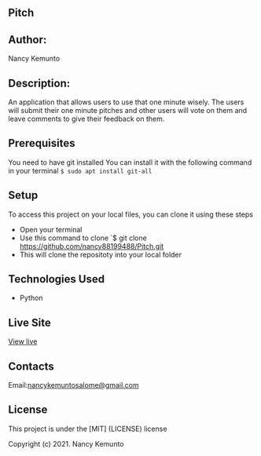 ##   Pitch

##  Author:

Nancy Kemunto

##  Description:

An application that allows users to use that one minute wisely. The users will submit their one minute pitches and other users will vote on them and leave comments to give their feedback on them.

## Prerequisites

You need to have git installed You can install it with the following command in your terminal `$ sudo apt install git-all`

##  Setup

To access this project on your local files, you can clone it using these steps
* Open your terminal
* Use this command to clone  `$ git clone  https://github.com/nancy88199488/Pitch.git
* This will clone the repositoty into your local folder

##  Technologies Used

* Python

## Live Site

[View live]()

##  Contacts

Email:nancykemuntosalome@gmail.com

##  License

This project is under the [MIT] (LICENSE) license

Copyright (c) 2021. Nancy Kemunto

